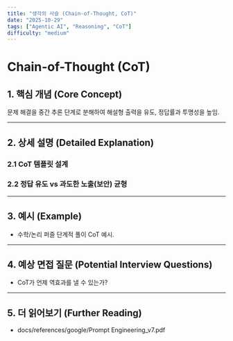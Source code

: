 ```yaml
---
title: "생각의 사슬 (Chain-of-Thought, CoT)"
date: "2025-10-29"
tags: ["Agentic AI", "Reasoning", "CoT"]
difficulty: "medium"
---
```


# Chain-of-Thought (CoT)

## 1. 핵심 개념 (Core Concept)

문제 해결을 중간 추론 단계로 분해하여 해설형 출력을 유도, 정답률과 투명성을 높임.

---

## 2. 상세 설명 (Detailed Explanation)

### 2.1 CoT 템플릿 설계
### 2.2 정답 유도 vs 과도한 노출(보안) 균형

---

## 3. 예시 (Example)

- 수학/논리 퍼즐 단계적 풀이 CoT 예시.

---

## 4. 예상 면접 질문 (Potential Interview Questions)

- CoT가 언제 역효과를 낼 수 있는가?

---

## 5. 더 읽어보기 (Further Reading)

- docs/references/google/Prompt Engineering_v7.pdf

